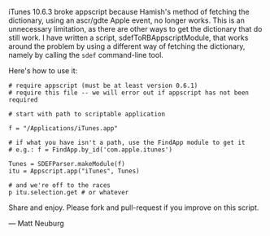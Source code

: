 iTunes 10.6.3 broke appscript because Hamish's method of fetching the dictionary, using an ascr/gdte Apple event, no longer works. This is an unnecessary limitation, as there are other ways to get the dictionary that do still work. I have written a script, sdefToRBAppscriptModule, that works around the problem by using a different way of fetching the dictionary, namely by calling the `sdef` command-line tool.

Here's how to use it:

	# require appscript (must be at least version 0.6.1)
	# require this file -- we will error out if appscript has not been required
	
	# start with path to scriptable application
	
	f = "/Applications/iTunes.app"
	
	# if what you have isn't a path, use the FindApp module to get it
	# e.g.: f = FindApp.by_id('com.apple.itunes')
	
	Tunes = SDEFParser.makeModule(f)
	itu = Appscript.app("iTunes", Tunes)
	
	# and we're off to the races
	p itu.selection.get # or whatever

Share and enjoy. Please fork and pull-request if you improve on this script.

— Matt Neuburg

